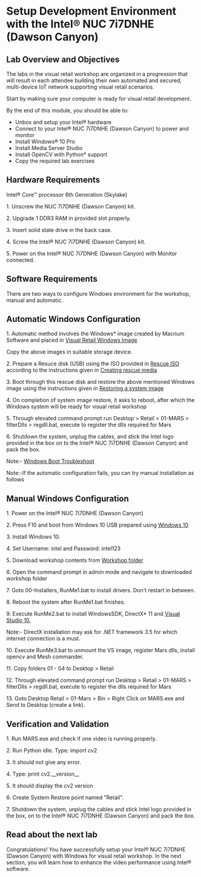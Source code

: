 # Setup Development Environment with the Intel® NUC 7i7DNHE (Dawson Canyon)




## Lab Overview and Objectives


The labs in the visual retail workshop are organized in a progression that will result in each attendee building their own automated and secured, multi-device IoT network supporting visual retail scenarios.

Start by making sure your computer is ready for visual retail development.

By the end of this module, you should be able to:

*   Unbox and setup your Intel® hardware
*   Connect to your Intel® NUC 7i7DNHE (Dawson Canyon) to power and monitor
*   Install Windows® 10 Pro
*   Install Media Server Studio
*   Install OpenCV with Python* support
*   Copy the required lab exercises

## Hardware Requirements

Intel® Core™ processor 6th Generation (Skylake)

1\. Unscrew the NUC 7i7DNHE (Dawson Canyon) kit.

2\. Upgrade 1 DDR3 RAM in provided slot properly.

3\. Insert solid state drive in the back case.

4\. Screw the Intel® NUC 7i7DNHE (Dawson Canyon) kit.

5\. Power on the Intel® NUC 7i7DNHE (Dawson Canyon) with Monitor connected.



## Software Requirements

There are two ways to configure Windows environment for the workshop, manual and automatic.



## Automatic Windows Configuration

1\. Automatic method involves the Windows* image created by Macrium Software and placed in [Visual Retail Windows Image](\\10.224.54.1\Raghavendra\Visual_Retail_Windows_Image)

Copy the above images in suitable storage device.

2\. Prepare a Resuce disk (USB) using the ISO provided in [Rescue ISO](\\10.224.54.1\Raghavendra\Rescue.iso) according to the instructions given in [Creating rescue media](https://knowledgebase.macrium.com/display/KNOW7/Creating+rescue+media)

3\. Boot through this rescue disk and restore the above mentioned Windows image using the instructions given in [Restoring a system image](https://knowledgebase.macrium.com/display/KNOW7/Restoring+a+system+image)

4\. On completion of system image restore, it asks to reboot, after which the Windows system will be ready for visual retail workshop

5\. Through elevated command prompt run Desktop > Retail > 01-MARS > filterDlls > regdll.bat, execute to register the dlls required for Mars

6\. Shutdown the system, unplug the cables, and stick the Intel logo provided in the box on to the Intel® NUC 7i7DNHE (Dawson Canyon) and pack the box.

Note:- [Windows Boot Troubleshoot](http://kb.macrium.com/KnowledgebaseArticle50168.aspx)



Note:-If the automatic configuration fails, you can try manual installation as follows

## Manual Windows Configuration

1\. Power on the Intel® NUC 7i7DNHE (Dawson Canyon)

2\. Press F10 and boot from Windows 10 USB prepared using [Windows 10](\\10.224.54.1\Raghavendra\en_windows_10_multiple_editions_version_1607_updated_jul_2016_x64_dvd_9058187.iso)

3\. Install Windows 10.

4\. Set Username: intel and Password: intel123

5\. Download workshop contents from [Workshop folder](\\10.224.54.1\Raghavendra\Bangalore-Workshop)

6\. Open the command prompt in admin mode and navigate to downloaded workshop folder

7\. Goto 00-Installers, RunMe1.bat to install drivers. Don't restart in between.

8\. Reboot the system after RunMe1.bat finishes.

9\. Execute RunMe2.bat to install WindowsSDK, DirectX* 11 and [Visual Studio 10.](\\10.224.54.1\Raghavendra\en_visual_studio_2010_professional_x86_dvd_509727.iso)

Note:- DirectX installation may ask for .NET framework 3.5 for which internet connection is a must.

10\. Execute RunMe3.bat to unmount the VS image, register Mars dlls, install opencv and Mesh commander.

11\. Copy folders 01 - 04 to Desktop > Retail

12\. Through elevated command prompt run Desktop > Retail > 01-MARS > filterDlls > regdll.bat, execute to register the dlls required for Mars

13\. Goto Desktop Retail > 01-Mars > Bin > Right Click on MARS.exe and Send to Desktop (create a link).



## Verification and Validation

1\. Run MARS.exe and check if one video is running properly.

2\. Run Python idle. Type: import cv2

3\. It should not give any error.

4\. Type: print cv2.\_\_version\_\_

5\. It should display the cv2 version

6\. Create System Restore point named "Retail".

7\. Shutdown the system, unplug the cables and stick Intel logo provided in the box, on to the Intel® NUC 7i7DNHE (Dawson Canyon) and pack the box.

## Read about the next lab


Congratulations! You have successfully setup your Intel® NUC 7i7DNHE (Dawson Canyon) with Windows for visual retail workshop. In the next section, you will learn how to enhance the video performance using Intel® software.
